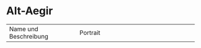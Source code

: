 # Alt-Aegir

<table>
<tr><td>Name und Beschreibung</td><td width="300">Portrait</td></tr>
<!--<tr><td><h4>Kaze</h4> Hohefürst des Windes.</td><td><img src="kaze.png" alt="" /></td></tr>-->
</table>